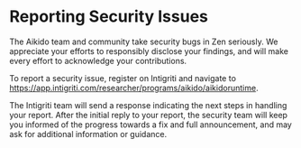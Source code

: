 # Reporting Security Issues

The Aikido team and community take security bugs in Zen seriously. We appreciate your efforts to responsibly disclose
your findings, and will make every effort to acknowledge your contributions.

To report a security issue, register on Intigriti and navigate
to https://app.intigriti.com/researcher/programs/aikido/aikidoruntime.

The Intigriti team will send a response indicating the next steps in handling your report. After the initial reply to
your report, the security team will keep you informed of the progress towards a fix and full announcement, and may ask
for additional information or guidance.
